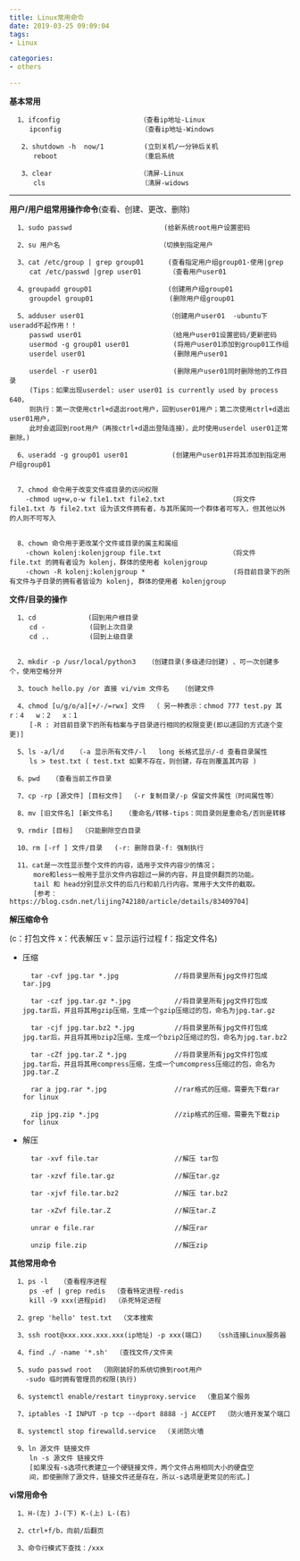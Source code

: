 ```yaml
---
title: Linux常用命令
date: 2019-03-25 09:09:04
tags: 
- Linux

categories:
- others

---
```


**基本常用**
          
      1、ifconfig                    （查看ip地址-Linux
         ipconfig                    （查看ip地址-Windows
               
       2、shutdown -h  now/1          (立刻关机/一分钟后关机
          reboot                     （重启系统
          
       3、clear                      （清屏-Linux
          cls                        （清屏-widows
             
           
---

**用户/用户组常用操作命令**(查看、创建、更改、删除)

      1、sudo passwd                       (给新系统root用户设置密码
      
      2、su 用户名                         （切换到指定用户
      
      3、cat /etc/group | grep group01      (查看指定用户组group01-使用|grep
         cat /etc/passwd |grep user01       （查看用户user01
         
      4、groupadd group01                   (创建用户组group01
         groupdel group01                   (删除用户组group01
         
      5、adduser user01                     （创建用户user01  -ubuntu下useradd不起作用！！
         passwd user01                      （给用户user01设置密码/更新密码
         usermod -g group01 user01           (将用户user01添加到group01工作组
         userdel user01                      (删除用户user01
         
         userdel -r user01                   (删除用户user01同时删除他的工作目录
         (Tips：如果出现userdel: user user01 is currently used by process 640，
         则执行：第一次使用ctrl+d退出root用户，回到user01用户；第二次使用ctrl+d退出user01用户，
         此时会返回到root用户（再按ctrl+d退出登陆连接），此时使用userdel user01正常删除。)
         
      6、useradd -g group01 user01           (创建用户user01并将其添加到指定用户组group01
         
         
      7、chmod 命令用于改变文件或目录的访问权限
        -chmod ug+w,o-w file1.txt file2.txt                （将文件 file1.txt 与 file2.txt 设为该文件拥有者，与其所属同一个群体者可写入，但其他以外的人则不可写入
        
        
      8、chown 命令用于更改某个文件或目录的属主和属组
        -chown kolenj:kolenjgroup file.txt                 （将文件 file.txt 的拥有者设为 kolenj，群体的使用者 kolenjgroup
        -chown -R kolenj:kolenjgroup *                      (将目前目录下的所有文件与子目录的拥有者皆设为 kolenj, 群体的使用者 kolenjgroup

      
**文件/目录的操作**

      1、cd             (回到用户根目录
         cd -           (回到上次目录
         cd ..          (回到上级目录
         

      2、mkdir -p /usr/local/python3   （创建目录(多级递归创建) 、可一次创建多个，使用空格分开

      3、touch hello.py /or 直接 vi/vim 文件名   （创建文件

      4、chmod [u/g/o/a][+/-/=rwx] 文件  （ 另一种表示：chmod 777 test.py 其 r：4   w：2   x：1
         [-R : 对目前目录下的所有档案与子目录进行相同的权限变更(即以递回的方式逐个变更)]

      5、ls -a/l/d   （-a 显示所有文件/-l	long 长格式显示/-d 查看目录属性
         ls > test.txt ( test.txt 如果不存在，则创建，存在则覆盖其内容 )

      6、pwd   （查看当前工作目录

      7、cp -rp [源文件] [目标文件]  （-r 复制目录/-p 保留文件属性（时间属性等）

      8、mv [旧文件名] [新文件名]   （重命名/转移-tips：同目录则是重命名/否则是转移

      9、rmdir [目标]  （只能删除空白目录

      10、rm [-rf ] 文件/目录   (-r: 删除目录-f: 强制执行

      11、cat是一次性显示整个文件的内容，适用于文件内容少的情况；
          more和less一般用于显示文件内容超过一屏的内容，并且提供翻页的功能。
          tail 和 head分别显示文件的后几行和前几行内容。常用于大文件的截取。
          [参考：https://blog.csdn.net/lijing742180/article/details/83409704]
          
**解压缩命令**
    
(c：打包文件 x：代表解压 v：显示运行过程 f：指定文件名)
         
* 压缩


        tar -cvf jpg.tar *.jpg              //将目录里所有jpg文件打包成tar.jpg 
        
        tar -czf jpg.tar.gz *.jpg           //将目录里所有jpg文件打包成jpg.tar后，并且将其用gzip压缩，生成一个gzip压缩过的包，命名为jpg.tar.gz
        
        tar -cjf jpg.tar.bz2 *.jpg          //将目录里所有jpg文件打包成jpg.tar后，并且将其用bzip2压缩，生成一个bzip2压缩过的包，命名为jpg.tar.bz2
        
        tar -cZf jpg.tar.Z *.jpg            //将目录里所有jpg文件打包成jpg.tar后，并且将其用compress压缩，生成一个umcompress压缩过的包，命名为jpg.tar.Z
        
        rar a jpg.rar *.jpg                 //rar格式的压缩，需要先下载rar for linux
        
        zip jpg.zip *.jpg                   //zip格式的压缩，需要先下载zip for linux
        
* 解压
        
        
        tar -xvf file.tar                   //解压 tar包
        
        tar -xzvf file.tar.gz               //解压tar.gz
        
        tar -xjvf file.tar.bz2              //解压 tar.bz2
        
        tar -xZvf file.tar.Z                //解压tar.Z
        
        unrar e file.rar                    //解压rar
        
        unzip file.zip                      //解压zip



**其他常用命令**

      1、ps -l   （查看程序进程
         ps -ef | grep redis  （查看特定进程-redis
         kill -9 xxx(进程pid)  （杀死特定进程

      2、grep 'hello' test.txt  （文本搜索

      3、ssh root@xxx.xxx.xxx.xxx(ip地址) -p xxx(端口)   （ssh连接Linux服务器

      4、find ./ -name '*.sh'  （查找文件/文件夹

      5、sudo passwd root  （刚刚装好的系统切换到root用户
        -sudo 临时拥有管理员的权限(执行)

      6、systemctl enable/restart tinyproxy.service  （重启某个服务

      7、iptables -I INPUT -p tcp --dport 8888 -j ACCEPT  （防火墙开发某个端口

      8、systemctl stop firewalld.service  （关闭防火墙
         
      9、ln 源文件 链接文件
         ln -s 源文件 链接文件
         [如果没有-s选项代表建立一个硬链接文件，两个文件占用相同大小的硬盘空                  
         间，即使删除了源文件，链接文件还是存在，所以-s选项是更常见的形式。]



**vi常用命令**

      1、H-(左) J-(下) K-(上) L-(右)
      
      2、ctrl+f/b，向前/后翻页
      
      3、命令行模式下查找：/xxx

   